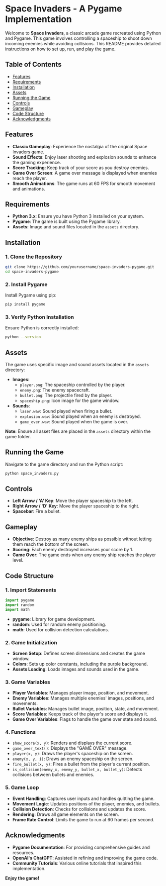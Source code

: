 # Space Invaders - A Pygame Implementation

Welcome to **Space Invaders**, a classic arcade game recreated using Python and Pygame. This game involves controlling a spaceship to shoot down incoming enemies while avoiding collisions. This README provides detailed instructions on how to set up, run, and play the game.

## Table of Contents

- [Features](#features)
- [Requirements](#requirements)
- [Installation](#installation)
- [Assets](#assets)
- [Running the Game](#running-the-game)
- [Controls](#controls)
- [Gameplay](#gameplay)
- [Code Structure](#code-structure)
- [Acknowledgments](#acknowledgments)

## Features

- **Classic Gameplay**: Experience the nostalgia of the original Space Invaders game.
- **Sound Effects**: Enjoy laser shooting and explosion sounds to enhance the gaming experience.
- **Score Tracking**: Keep track of your score as you destroy enemies.
- **Game Over Screen**: A game over message is displayed when enemies reach the player.
- **Smooth Animations**: The game runs at 60 FPS for smooth movement and animations.

## Requirements

- **Python 3.x**: Ensure you have Python 3 installed on your system.
- **Pygame**: The game is built using the Pygame library.
- **Assets**: Image and sound files located in the `assets` directory.

## Installation

### 1. Clone the Repository

```bash
git clone https://github.com/yourusername/space-invaders-pygame.git
cd space-invaders-pygame
```

### 2. Install Pygame

Install Pygame using pip:

```bash
pip install pygame
```

### 3. Verify Python Installation

Ensure Python is correctly installed:

```bash
python --version
```

## Assets

The game uses specific image and sound assets located in the `assets` directory:

- **Images**:
  - `player.png`: The spaceship controlled by the player.
  - `enemy.png`: The enemy spacecraft.
  - `bullet.png`: The projectile fired by the player.
  - `spaceship.png`: Icon image for the game window.
- **Sounds**:
  - `laser.wav`: Sound played when firing a bullet.
  - `explosion.wav`: Sound played when an enemy is destroyed.
  - `game_over.wav`: Sound played when the game is over.

**Note**: Ensure all asset files are placed in the `assets` directory within the game folder.

## Running the Game

Navigate to the game directory and run the Python script:

```bash
python space_invaders.py
```

## Controls

- **Left Arrow / 'A' Key**: Move the player spaceship to the left.
- **Right Arrow / 'D' Key**: Move the player spaceship to the right.
- **Spacebar**: Fire a bullet.

## Gameplay

- **Objective**: Destroy as many enemy ships as possible without letting them reach the bottom of the screen.
- **Scoring**: Each enemy destroyed increases your score by 1.
- **Game Over**: The game ends when any enemy ship reaches the player level.

## Code Structure

### 1. Import Statements

```python
import pygame
import random
import math
```

- **pygame**: Library for game development.
- **random**: Used for random enemy positioning.
- **math**: Used for collision detection calculations.

### 2. Game Initialization

- **Screen Setup**: Defines screen dimensions and creates the game window.
- **Colors**: Sets up color constants, including the purple background.
- **Assets Loading**: Loads images and sounds used in the game.

### 3. Game Variables

- **Player Variables**: Manages player image, position, and movement.
- **Enemy Variables**: Manages multiple enemies' images, positions, and movements.
- **Bullet Variables**: Manages bullet image, position, state, and movement.
- **Score Variables**: Keeps track of the player's score and displays it.
- **Game Over Variables**: Flags to handle the game over state and sound.

### 4. Functions

- `show_score(x, y)`: Renders and displays the current score.
- `game_over_text()`: Displays the "GAME OVER" message.
- `player(x, y)`: Draws the player's spaceship on the screen.
- `enemy(x, y, i)`: Draws an enemy spaceship on the screen.
- `fire_bullet(x, y)`: Fires a bullet from the player's current position.
- `is_collision(enemy_x, enemy_y, bullet_x, bullet_y)`: Detects collisions between bullets and enemies.

### 5. Game Loop

- **Event Handling**: Captures user inputs and handles quitting the game.
- **Movement Logic**: Updates positions of the player, enemies, and bullets.
- **Collision Detection**: Checks for collisions and updates the score.
- **Rendering**: Draws all game elements on the screen.
- **Frame Rate Control**: Limits the game to run at 60 frames per second.

## Acknowledgments

- **Pygame Documentation**: For providing comprehensive guides and resources.
- **OpenAI's ChatGPT**: Assisted in refining and improving the game code.
- **Community Tutorials**: Various online tutorials that inspired this implementation.

**Enjoy the game!**
